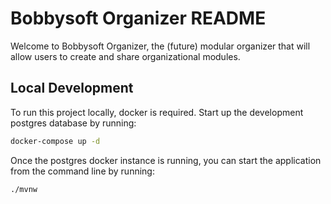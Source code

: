 # Bobbysoft Organizer README

Welcome to Bobbysoft Organizer, the (future) modular organizer that will allow users to create and share organizational modules.

## Local Development

To run this project locally, docker is required. Start up the development postgres database by running:
```bash
docker-compose up -d
```

Once the postgres docker instance is running, you can start the application from the command line by running: 

```bash
./mvnw
```
